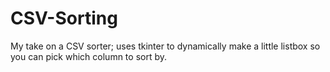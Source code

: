 # CSV-Sorting
My take on a CSV sorter; uses tkinter to dynamically make a little listbox so you can pick which column to sort by.
